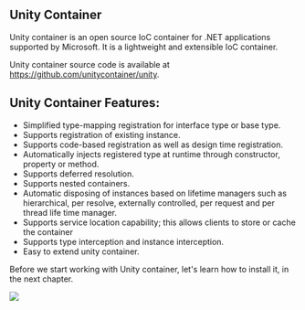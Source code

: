 <article class="article">
<h1>Unity Container</h1>
<p>
Unity container is an open source IoC container for .NET applications supported by Microsoft. It is a lightweight and extensible IoC container.
</p>
<p>
Unity container source code is available at <a class="external-link" href="https://github.com/unitycontainer/unity" target="_blank">https://github.com/unitycontainer/unity</a>.
</p>
<h2>
Unity Container Features:
</h2>
<ul class="list">
<li>Simplified type-mapping registration for interface type or base type.
</li>
<li>Supports registration of existing instance.
</li>
<li>Supports code-based registration as well as design time registration.
</li>
<li>Automatically injects registered type at runtime through constructor, property or method.
</li>
<li>Supports deferred resolution.
</li>
<li>Supports nested containers.
</li>
<li>Automatic disposing of instances based on lifetime managers such as hierarchical, per resolve, externally controlled, per request and per thread life time manager.
</li>
<li>Supports service location capability; this allows clients to store or cache the container
</li>
<li>Supports type interception and instance interception.
</li>
<li>Easy to extend unity container.
</li>
</ul>
<p>
Before we start working with Unity container, let's learn how to install it, in the next chapter.
</p>
</article>

<img src="https://csharpcorner-mindcrackerinc.netdna-ssl.com/UploadFile/4d9083/dependency-injection-using-microsoft-unity-framework/Images/Flow%20of%20Dependency%20Inversion%20Principal.jpg"/>
